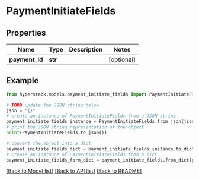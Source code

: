 # PaymentInitiateFields


## Properties

Name | Type | Description | Notes
------------ | ------------- | ------------- | -------------
**payment_id** | **str** |  | [optional] 

## Example

```python
from hyperstack.models.payment_initiate_fields import PaymentInitiateFields

# TODO update the JSON string below
json = "{}"
# create an instance of PaymentInitiateFields from a JSON string
payment_initiate_fields_instance = PaymentInitiateFields.from_json(json)
# print the JSON string representation of the object
print(PaymentInitiateFields.to_json())

# convert the object into a dict
payment_initiate_fields_dict = payment_initiate_fields_instance.to_dict()
# create an instance of PaymentInitiateFields from a dict
payment_initiate_fields_form_dict = payment_initiate_fields.from_dict(payment_initiate_fields_dict)
```
[[Back to Model list]](../README.md#documentation-for-models) [[Back to API list]](../README.md#documentation-for-api-endpoints) [[Back to README]](../README.md)


